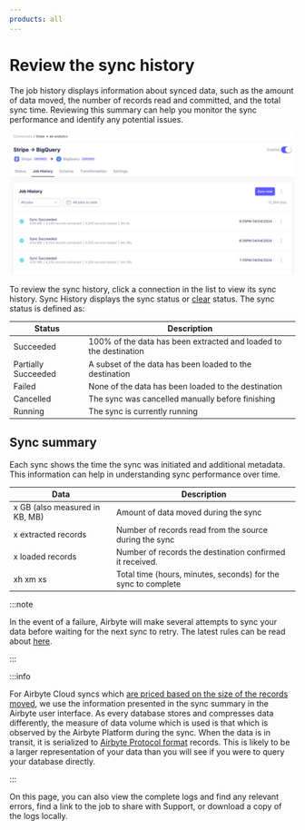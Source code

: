 ```yaml
---
products: all
---
```


# Review the sync history

The job history displays information about synced data, such as the amount of data moved, the number of records read and committed, and the total sync time. Reviewing this summary can help you monitor the sync performance and identify any potential issues.

![Job History](./assets/connection-job-history.png)

To review the sync history, click a connection in the list to view its sync history. Sync History displays the sync status or [clear](/operator-guides/clear.md) status. The sync status is defined as:

| Status              | Description                                                       |
| ------------------- | ----------------------------------------------------------------- |
| Succeeded           | 100% of the data has been extracted and loaded to the destination |
| Partially Succeeded | A subset of the data has been loaded to the destination           |
| Failed              | None of the data has been loaded to the destination               |
| Cancelled           | The sync was cancelled manually before finishing                  |
| Running             | The sync is currently running                                     |

## Sync summary

Each sync shows the time the sync was initiated and additional metadata. This information can help in understanding sync performance over time.

| Data                           | Description                                                   |
| ------------------------------ | ------------------------------------------------------------- |
| x GB (also measured in KB, MB) | Amount of data moved during the sync                          |
| x extracted records            | Number of records read from the source during the sync        |
| x loaded records               | Number of records the destination confirmed it received.      |
| xh xm xs                       | Total time (hours, minutes, seconds) for the sync to complete |

:::note

In the event of a failure, Airbyte will make several attempts to sync your data before waiting for the next sync to retry. The latest rules can be read about [here](../../understanding-airbyte/jobs.md#retry-rules).

:::

:::info

For Airbyte Cloud syncs which [are priced based on the size of the records moved](https://airbyte.com/pricing), we use the information presented in the sync summary in the Airbyte user interface. As every database stores and compresses data differently, the measure of data volume which is used is that which is observed by the Airbyte Platform during the sync. When the data is in transit, it is serialized to [Airbyte Protocol format](/understanding-airbyte/airbyte-protocol/#airbyterecordmessage) records. This is likely to be a larger representation of your data than you will see if you were to query your database directly.

:::

On this page, you can also view the complete logs and find any relevant errors, find a link to the job to share with Support, or download a copy of the logs locally.
